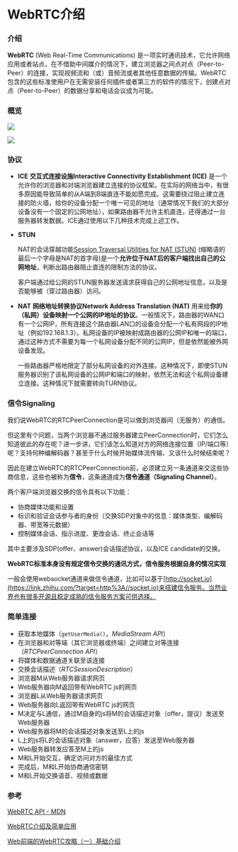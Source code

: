 # WebRTC介绍

### 介绍

**WebRTC** (Web Real-Time Communications) 是一项实时通讯技术，它允许网络应用或者站点，在不借助中间媒介的情况下，建立浏览器之间点对点（Peer-to-Peer）的连接，实现视频流和（或）音频流或者其他任意数据的传输。WebRTC包含的这些标准使用户在无需安装任何插件或者第三方的软件的情况下，创建点对点（Peer-to-Peer）的数据分享和电话会议成为可能。

### 概览

![](http://image.cocoroise.cn/20200810161402.png)

![](http://image.cocoroise.cn/20200810161612.png)

### 协议

- **ICE**
  **交互式连接设施Interactive Connectivity Establishment (ICE)** 是一个允许你的浏览器和对端浏览器建立连接的协议框架。在实际的网络当中，有很多原因能导致简单的从A端到B端直连不能如愿完成。这需要绕过阻止建立连接的防火墙，给你的设备分配一个唯一可见的地址（通常情况下我们的大部分设备没有一个固定的公网地址），如果路由器不允许主机直连，还得通过一台服务器转发数据。ICE通过使用以下几种技术完成上述工作。

- **STUN**

  NAT的会话穿越功能[Session Traversal Utilities for NAT (STUN)](http://en.wikipedia.org/wiki/STUN) (缩略语的最后一个字母是NAT的首字母)是一个**允许位于NAT后的客户端找出自己的公网地址**，判断出路由器阻止直连的限制方法的协议。

  客户端通过给公网的STUN服务器发送请求获得自己的公网地址信息，以及是否能够被（穿过路由器）访问。

- **NAT**
  **网络地址转换协议Network Address Translation (NAT)** 用来给**你的（私网）设备映射一个公网的IP地址的协议**。一般情况下，路由器的WAN口有一个公网IP，所有连接这个路由器LAN口的设备会分配一个私有网段的IP地址（例如192.168.1.3）。私网设备的IP被映射成路由器的公网IP和唯一的端口，通过这种方式不需要为每一个私网设备分配不同的公网IP，但是依然能被外网设备发现。

  一些路由器严格地限定了部分私网设备的对外连接。这种情况下，即使STUN服务器识别了该私网设备的公网IP和端口的映射，依然无法和这个私网设备建立连接。这种情况下就需要转向TURN协议。

### 信令Signaling

我们说WebRTC的RTCPeerConnection是可以做到浏览器间（无服务）的通信。

但这里有个问题，当两个浏览器不通过服务器建立PeerConnection时，它们怎么知道彼此的存在呢？进一步讲，它们该怎么知道对方的网络连接位置（IP/端口等）呢？支持何种编解码器？甚至于什么时候开始媒体流传输、又该什么时候结束呢？

因此在建立WebRTC的RTCPeerConnection前，必须建立️另一条通道来交这些协商信息，这些也被称为**信令**，这条通道成为**信令通道（Signaling Channel）**。

两个客户端浏览器交换的信令具有以下功能：

- 协商媒体功能和设置
- 标识和验证会话参与者的身份（交换SDP对象中的信息：媒体类型、编解码器、带宽等元数据）
- 控制媒体会话、指示进度、更改会话、终止会话等

其中主要涉及SDP(offer、answer)会话描述协议，以及ICE candidate的交换。

**WebRTC标准本身没有规定信令交换的通讯方式，信令服务根据自身的情况实现**

一般会使用websocket通道来做信令通道，比如可以基于[http://socket.io](https://link.zhihu.com/?target=http%3A//socket.io)来搭建信令服务。当然业界也有很多开源且稳定成熟的信令服务方案可供选择。

### 简单连接

- 获取本地媒体（`getUserMedia()`，*MediaStream API*）
- 在浏览器和对等端（其它浏览器或终端）之间建立对等连接（*RTCPeerConnection API*）
- 将媒体和数据通道关联至该连接
- 交换会话描述（*RTCSessionDescription*）
- 浏览器M从Web服务器请求网页
- Web服务器向M返回带有WebRTC js的网页
- 浏览器L从Web服务器请求网页
- Web服务器向L返回带有WebRTC js的网页
- M决定与L通信，通过M自身的js将M的会话描述对象（offer，提议）发送至Web服务器
- Web服务器将M的会话描述对象发送至L上的js
- L上的js将L的会话描述对象（answer，应答）发送至Web服务器
- Web服务器转发应答至M上的js
- M和L开始交互，确定访问对方的最佳方式
- 完成后，M和L开始协商通信密钥
- M和L开始交换语音、视频或数据

### 参考

[WebRTC API - MDN](https://developer.mozilla.org/zh-CN/docs/Web/API/WebRTC_API)

[WebRTC介绍及简单应用](https://cloud.tencent.com/developer/article/1007317)

[Web前端的WebRTC攻略（一）基础介绍](https://zhuanlan.zhihu.com/p/91055127)